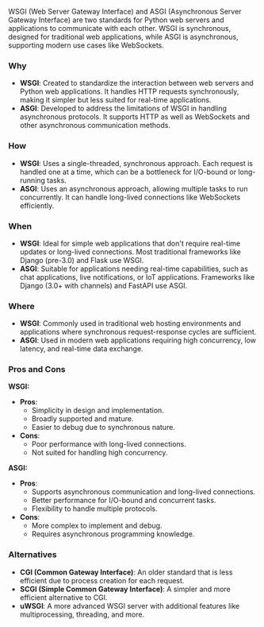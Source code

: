 
WSGI (Web Server Gateway Interface) and ASGI (Asynchronous Server Gateway Interface) are two standards for Python web servers and applications to communicate with each other. WSGI is synchronous, designed for traditional web applications, while ASGI is asynchronous, supporting modern use cases like WebSockets.

### Why

- **WSGI**: Created to standardize the interaction between web servers and Python web applications. It handles HTTP requests synchronously, making it simpler but less suited for real-time applications.
- **ASGI**: Developed to address the limitations of WSGI in handling asynchronous protocols. It supports HTTP as well as WebSockets and other asynchronous communication methods.

### How

- **WSGI**: Uses a single-threaded, synchronous approach. Each request is handled one at a time, which can be a bottleneck for I/O-bound or long-running tasks.
- **ASGI**: Uses an asynchronous approach, allowing multiple tasks to run concurrently. It can handle long-lived connections like WebSockets efficiently.

### When

- **WSGI**: Ideal for simple web applications that don't require real-time updates or long-lived connections. Most traditional frameworks like Django (pre-3.0) and Flask use WSGI.
- **ASGI**: Suitable for applications needing real-time capabilities, such as chat applications, live notifications, or IoT applications. Frameworks like Django (3.0+ with channels) and FastAPI use ASGI.

### Where

- **WSGI**: Commonly used in traditional web hosting environments and applications where synchronous request-response cycles are sufficient.
- **ASGI**: Used in modern web applications requiring high concurrency, low latency, and real-time data exchange.

### Pros and Cons

**WSGI:**

- **Pros**:
    - Simplicity in design and implementation.
    - Broadly supported and mature.
    - Easier to debug due to synchronous nature.
- **Cons**:
    - Poor performance with long-lived connections.
    - Not suited for handling high concurrency.

**ASGI:**

- **Pros**:
    - Supports asynchronous communication and long-lived connections.
    - Better performance for I/O-bound and concurrent tasks.
    - Flexibility to handle multiple protocols.
- **Cons**:
    - More complex to implement and debug.
    - Requires asynchronous programming knowledge.

### Alternatives

- **CGI (Common Gateway Interface)**: An older standard that is less efficient due to process creation for each request.
- **SCGI (Simple Common Gateway Interface)**: A simpler and more efficient alternative to CGI.
- **uWSGI**: A more advanced WSGI server with additional features like multiprocessing, threading, and more.